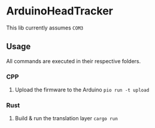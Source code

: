 # ArduinoHeadTracker

This lib currently assumes `COM3`

## Usage

All commands are executed in their respective folders.

### CPP

1. Upload the firmware to the Arduino
`pio run -t upload`

### Rust
1. Build & run the translation layer
`cargo run`
